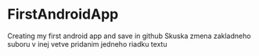 # FirstAndroidApp
Creating my first android app and save in github
Skuska zmena zakladneho suboru v inej vetve pridanim jedneho riadku textu
